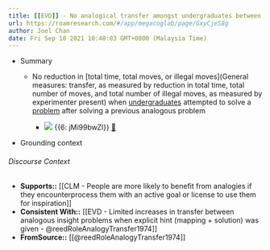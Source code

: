 ```yaml
---
title: [[EVD]] - No analogical transfer amongst undergraduates between insight problems without hints about analogical mapping - [[@reedRoleAnalogyTransfer1974]]
url: https://roamresearch.com/#/app/megacoglab/page/GxyCjeS8g
author: Joel Chan
date: Fri Sep 10 2021 10:40:03 GMT+0800 (Malaysia Time)
---
```


- Summary

    - No reduction in [total time, total moves, or illegal moves](General measures: transfer, as measured by reduction in total time, total number of moves, and total number of illegal moves, as measured by experimenter present) when [undergraduates](((Hjks4_nO3))) attempted to solve a [problem](((ObHMVIlWl))) after solving a previous analogous problem

        - ![](https://firebasestorage.googleapis.com/v0/b/roampdf.appspot.com/o/public%2Fimages%2F1616034949073.png?alt=media&token=08ff7240-a398-440e-bdff-7a6f64428f00) {{6: jMi99bwZl}} [📑](((anwdncylj)))
- Grounding context

###### Discourse Context

- **Supports::** [[CLM - People are more likely to benefit from analogies if they encounterprocess them with an active goal or license to use them for inspiration]]
- **Consistent With::** [[EVD - Limited increases in transfer between analogous insight problems when explicit hint (mapping + solution) was given - @reedRoleAnalogyTransfer1974]]
- **FromSource::** [[@reedRoleAnalogyTransfer1974]]
